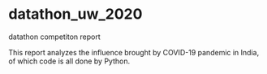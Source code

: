 # datathon_uw_2020
datathon competiton report

This report analyzes the influence brought by COVID-19 pandemic in India, of which code is all done by Python.
